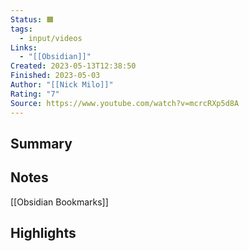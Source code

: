 ```yaml
---
Status: 🟧
tags:
  - input/videos
Links:
  - "[[Obsidian]]"
Created: 2023-05-13T12:38:50
Finished: 2023-05-03
Author: "[[Nick Milo]]"
Rating: "7"
Source: https://www.youtube.com/watch?v=mcrcRXp5d8A
---
```


## Summary

## Notes

[[Obsidian Bookmarks]]

## Highlights
